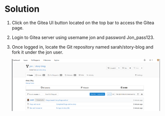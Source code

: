 # Solution

1. Click on the Gitea UI button located on the top bar to access the Gitea page.

2. Login to Gitea server using username jon and password Jon_pass123.

3. Once logged in, locate the Git repository named sarah/story-blog and fork it under the jon user.

  
    ![forked](forked-repo.png)